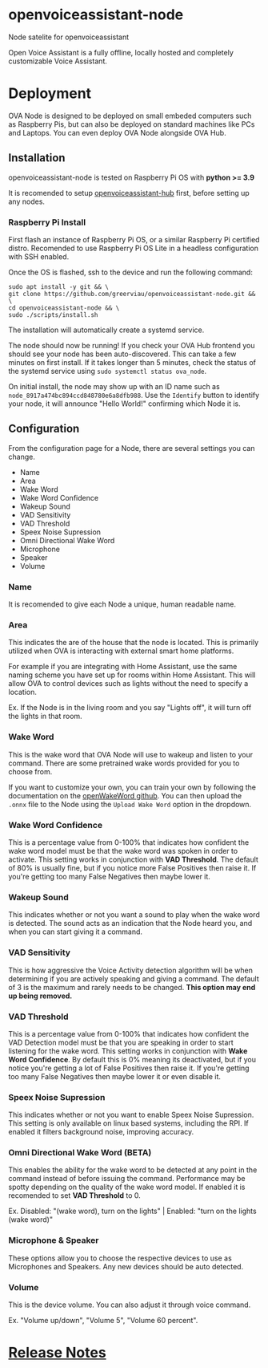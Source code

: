 # openvoiceassistant-node
Node satelite for openvoiceassistant

Open Voice Assistant is a fully offline, locally hosted and completely customizable Voice Assistant.

# Deployment
OVA Node is designed to be deployed on small embeded computers such as Raspberry Pis, but can also be deployed on standard machines like PCs and Laptops. You can even deploy OVA Node alongside OVA Hub.

## Installation
openvoiceassistant-node is tested on Raspberry Pi OS with **python >= 3.9**

It is recomended to setup [openvoiceassistant-hub](https://github.com/greerviau/openvoiceassistant-hub) first, before setting up any nodes.

### Raspberry Pi Install
First flash an instance of Raspberry Pi OS, or a similar Raspberry Pi certified distro. Recomended to use Raspberry Pi OS Lite in a headless configuration with SSH enabled.

Once the OS is flashed, ssh to the device and run the following command:
```
sudo apt install -y git && \
git clone https://github.com/greerviau/openvoiceassistant-node.git && \
cd openvoiceassistant-node && \
sudo ./scripts/install.sh
```

The installation will automatically create a systemd service.

The node should now be running! If you check your OVA Hub frontend you should see your node has been auto-discovered. This can take a few minutes on first install. If it takes longer than 5 minutes, check the status of the systemd service using ```sudo systemctl status ova_node```. 

On initial install, the node may show up with an ID name such as ```node_8917a474bc894ccd848780e6a8dfb988```. Use the ```Identify``` button to identify your node, it will announce "Hello World!" confirming which Node it is.

## Configuration
From the configuration page for a Node, there are several settings you can change.

* Name
* Area
* Wake Word
* Wake Word Confidence
* Wakeup Sound
* VAD Sensitivity
* VAD Threshold
* Speex Noise Supression
* Omni Directional Wake Word
* Microphone
* Speaker
* Volume

### Name
It is recomended to give each Node a unique, human readable name.

### Area
This indicates the are of the house that the node is located. This is primarily utilized when OVA is interacting with external smart home platforms. 

For example if you are integrating with Home Assistant, use the same naming scheme you have set up for rooms within Home Assistant. This will allow OVA to control devices such as lights without the need to specify a location. 

Ex. If the Node is in the living room and you say "Lights off", it will turn off the lights in that room.

### Wake Word
This is the wake word that OVA Node will use to wakeup and listen to your command. There are some pretrained wake words provided for you to choose from.

If you want to customize your own, you can train your own by following the documentation on the [openWakeWord github](https://github.com/dscripka/openWakeWord?tab=readme-ov-file#training-new-models). You can then upload the ```.onnx``` file to the Node using the ```Upload Wake Word``` option in the dropdown.

### Wake Word Confidence
This is a percentage value from 0-100% that indicates how confident the wake word model must be that the wake word was spoken in order to activate. This setting works in conjunction with **VAD Threshold**. The default of 80% is usually fine, but if you notice more False Positives then raise it. If you're getting too many False Negatives then maybe lower it.

### Wakeup Sound
This indicates whether or not you want a sound to play when the wake word is detected. The sound acts as an indication that the Node heard you, and when you can start giving it a command.

### VAD Sensitivity
This is how aggressive the Voice Activity detection algorithm will be when determining if you are actively speaking and giving a command. The default of 3 is the maximum and rarely needs to be changed. **This option may end up being removed.**

### VAD Threshold
This is a percentage value from 0-100% that indicates how confident the VAD Detection model must be that you are speaking in order to start listening for the wake word. This setting works in conjunction with **Wake Word Confidence**. By default this is 0% meaning its deactivated, but if you notice you're getting a lot of False Positives then raise it. If you're getting too many False Negatives then maybe lower it or even disable it.

### Speex Noise Supression
This indicates whether or not you want to enable Speex Noise Supression. This setting is only available on linux based systems, including the RPI. If enabled it filters background noise, improving accuracy.

### Omni Directional Wake Word (BETA)
This enables the ability for the wake word to be detected at any point in the command instead of before issuing the command. Performance may be spotty depending on the quality of the wake word model. If enabled it is recomended to set **VAD Threshold** to 0.

Ex. Disabled: "(wake word), turn on the lights" | Enabled: "turn on the lights (wake word)"

### Microphone & Speaker
These options allow you to choose the respective devices to use as Microphones and Speakers. Any new devices should be auto detected.

### Volume
This is the device volume. You can also adjust it through voice command. 

Ex. "Volume up/down", "Volume 5", "Volume 60 percent".

# [Release Notes](RELEASES.md)